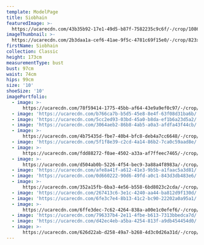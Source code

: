 ```yaml
---
template: ModelPage
title: Siobhain
featuredImage: >-
  https://ucarecdn.com/43b35b92-17e1-49d5-b87f-7582235c9c6f/-/crop/1086x690/0,0/-/preview/
imageThumbnail: >-
  https://ucarecdn.com/2b3daa1a-cef6-41ae-9f5c-4781c69f15e0/-/crop/823x1182/438,168/-/preview/
firstName: Siobhain
collection: Classic
height: 173cm
measurementType: bust
bust: 97cm
waist: 74cm
hips: 99cm
size: '10'
shoeSize: '10'
imagePortfolio:
  - image: >-
      https://ucarecdn.com/78f59414-1775-45bb-af64-43e9a9ef0c97/-/crop/1386x2135/196,247/-/preview/
  - image: 'https://ucarecdn.com/b766ca7b-b5d5-45e8-8e4f-63f08d31ba6b/'
  - image: 'https://ucarecdn.com/5cc2ed93-03bd-45a0-b8da-ef1b6a23d5a2/'
  - image: 'https://ucarecdn.com/3064aeb2-86b8-4ab5-a0a3-afdfa43f44cb/'
  - image: >-
      https://ucarecdn.com/4b75435d-fbe7-40b4-bfc8-deb4a7cc6648/-/crop/1633x2275/0,174/-/preview/
  - image: 'https://ucarecdn.com/5f1f8e39-c2cd-4a14-86b2-7ca0c59aad8e/'
  - image: >-
      https://ucarecdn.com/fdd88272-f0ae-4502-a33a-af7ffeec7465/-/crop/901x995/111,262/-/preview/
  - image: >-
      https://ucarecdn.com/d504ab0b-5226-4f54-bec9-3a88a4f8983a/-/crop/1073x1258/0,0/-/preview/
  - image: 'https://ucarecdn.com/afe8a41f-a612-41e3-9b5b-a1faac5a3d81/'
  - image: 'https://ucarecdn.com/0d660222-90d6-49fd-a0c1-843d3db483e6/'
  - image: >-
      https://ucarecdn.com/352a15fb-6ba3-4e56-b558-6bd8023c2cda/-/crop/837x602/51,92/-/preview/
  - image: 'https://ucarecdn.com/267413c6-3e1c-4240-aa44-ba812d9f130d/'
  - image: 'https://ucarecdn.com/6fe3c7e4-8b13-41c2-bc90-22202a0a95a1/'
  - image: >-
      https://ucarecdn.com/6ffe3dec-7c62-4264-838a-a00e1c0efef6/-/crop/804x722/41,358/-/preview/
  - image: 'https://ucarecdn.com/796337b4-2e11-4fbe-b613-7313bbedca7d/'
  - image: 'https://ucarecdn.com/d42ec4eb-a5ba-4254-813f-a9db454454d0/'
  - image: >-
      https://ucarecdn.com/626d22ab-d258-49a7-b268-4d3c0d26a31d/-/crop/1170x1722/0,45/-/preview/
---
```


